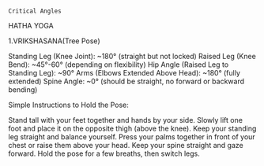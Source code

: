                                                                           Critical Angles
HATHA YOGA

1.VRIKSHASANA(Tree Pose)

Standing Leg (Knee Joint): ~180° (straight but not locked)
Raised Leg (Knee Bend): ~45°-60° (depending on flexibility)
Hip Angle (Raised Leg to Standing Leg): ~90°
Arms (Elbows Extended Above Head): ~180° (fully extended)
Spine Angle: ~0° (should be straight, no forward or backward bending)

Simple Instructions to Hold the Pose:

Stand tall with your feet together and hands by your side.
Slowly lift one foot and place it on the opposite thigh (above the knee).
Keep your standing leg straight and balance yourself.
Press your palms together in front of your chest or raise them above your head.
Keep your spine straight and gaze forward.
Hold the pose for a few breaths, then switch legs.

